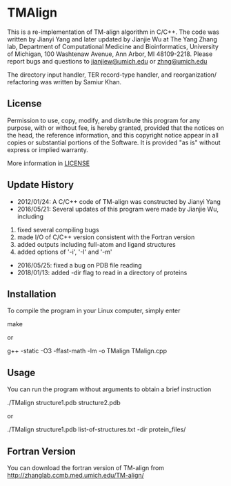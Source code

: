 # TMAlign

This is a re-implementation of TM-align algorithm in C/C++. The code was 
written by Jianyi Yang and later updated by Jianjie Wu at The Yang Zhang lab, 
Department of Computational Medicine and Bioinformatics, University of 
Michigan, 100 Washtenaw Avenue, Ann Arbor, MI 48109-2218. Please report bugs 
and questions to jianjiew@umich.edu or zhng@umich.edu

The directory input handler, TER record-type handler, and reorganization/
refactoring was written by Samiur Khan.

## License
Permission to use, copy, modify, and distribute this program for 
any purpose, with or without fee, is hereby granted, provided that the notices 
on the head, the reference information, and this copyright notice appear in all
copies or substantial portions of the Software. It is provided "as is" without
express or implied warranty.

More information in 
[LICENSE](https://github.com/samiurkh1n/TMAlign/blob/master/LICENSE)

## Update History
- 2012/01/24: A C/C++ code of TM-align was constructed by Jianyi Yang
- 2016/05/21: Several updates of this program were made by Jianjie Wu, including
1. fixed several compiling bugs
2. made I/O of C/C++ version consistent with the Fortran version
3. added outputs including full-atom and ligand structures
4. added options of '-i', '-I' and '-m'
- 2016/05/25: fixed a bug on PDB file reading
- 2018/01/13: added -dir flag to read in a directory of proteins

## Installation
To compile the program in your Linux computer, simply enter

 make

or

 g++ -static -O3 -ffast-math -lm -o TMalign TMalign.cpp

## Usage
You can run the program without arguments to obtain a brief instruction

 ./TMalign structure1.pdb structure2.pdb

or

 ./TMalign structure1.pdb list-of-structures.txt -dir protein_files/

## Fortran Version

You can download the fortran version of TM-align from
http://zhanglab.ccmb.med.umich.edu/TM-align/
